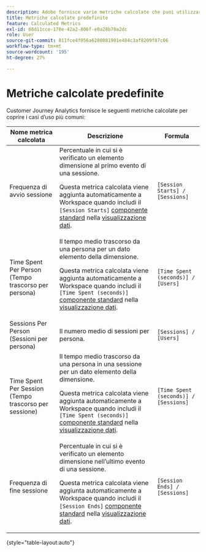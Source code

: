 ```yaml
---
description: Adobe fornisce varie metriche calcolate che puoi utilizzare. In questa pagina sono elencate tali metriche e i loro utilizzi previsti.
title: Metriche calcolate predefinite
feature: Calculated Metrics
exl-id: 08d11cce-170e-42a2-806f-e0a28b70a2dc
role: User
source-git-commit: 811fce4f056a6280081901e484c3af8209f87c06
workflow-type: tm+mt
source-wordcount: '195'
ht-degree: 27%

---
```


# Metriche calcolate predefinite

Customer Journey Analytics fornisce le seguenti metriche calcolate per coprire i casi d’uso più comuni:

| Nome metrica calcolata | Descrizione | Formula |
|---------|----------|---------|
| Frequenza di avvio sessione | Percentuale in cui si è verificato un elemento dimensione al primo evento di una sessione.<p>Questa metrica calcolata viene aggiunta automaticamente a Workspace quando includi il `[Session Starts]` [componente standard](/help/data-views/component-reference.md) nella [visualizzazione dati](/help/data-views/create-dataview.md).</p> | `[Session Starts] / [Sessions]` |
| Time Spent Per Person (Tempo trascorso per persona) | Il tempo medio trascorso da una persona per un dato elemento della dimensione.<p>Questa metrica calcolata viene aggiunta automaticamente a Workspace quando includi il `[Time Spent (seconds)]` [componente standard](/help/data-views/component-reference.md) nella [visualizzazione dati](/help/data-views/create-dataview.md).</p> | `[Time Spent (seconds)] / [Users]` |
| Sessions Per Person (Sessioni per persona) | Il numero medio di sessioni per persona. | `[Sessions] / [Users]` |
| Time Spent Per Session (Tempo trascorso per sessione) | Il tempo medio trascorso da una persona in una sessione per un dato elemento della dimensione.<p>Questa metrica calcolata viene aggiunta automaticamente a Workspace quando includi il `[Time Spent (seconds)]` [componente standard](/help/data-views/component-reference.md) nella [visualizzazione dati](/help/data-views/create-dataview.md).</p> | `[Time Spent (seconds)] / [Sessions]` |
| Frequenza di fine sessione | Percentuale in cui si è verificato un elemento dimensione nell’ultimo evento di una sessione. <p>Questa metrica calcolata viene aggiunta automaticamente a Workspace quando includi il `[Session Ends]` [componente standard](/help/data-views/component-reference.md) nella [visualizzazione dati](/help/data-views/create-dataview.md).</p> | `[Session Ends] / [Sessions]` |

{style="table-layout:auto"}
